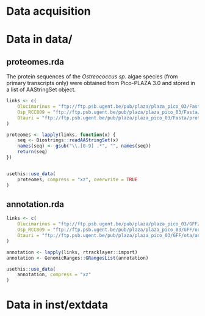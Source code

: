 Data acquisition
================

# Data in data/

## proteomes.rda

The protein sequences of the *Ostreococcus sp.* algae species (from
primary transcripts only) were obtained from Pico-PLAZA 3.0 and stored
in a list of AAStringSet object.

``` r
links <- c(
    Olucimarinus = "ftp://ftp.psb.ugent.be/pub/plaza/plaza_pico_03/Fasta/proteome.selected_transcript.olu.fasta.gz",
    Osp_RCC809 = "ftp://ftp.psb.ugent.be/pub/plaza/plaza_pico_03/Fasta/proteome.selected_transcript.orcc809.fasta.gz",
    Otauri = "ftp://ftp.psb.ugent.be/pub/plaza/plaza_pico_03/Fasta/proteome.selected_transcript.ota.fasta.gz"
)

proteomes <- lapply(links, function(x) {
    seq <- Biostrings::readAAStringSet(x)
    names(seq) <- gsub("\\.[0-9] .*", "", names(seq))
    return(seq)
})


usethis::use_data(
    proteomes, compress = "xz", overwrite = TRUE
)
```

## annotation.rda

``` r
links <- c(
    Olucimarinus = "ftp://ftp.psb.ugent.be/pub/plaza/plaza_pico_03/GFF/olu/annotation.selected_transcript.all_features.olu.gff3.gz",
    Osp_RCC809 = "ftp://ftp.psb.ugent.be/pub/plaza/plaza_pico_03/GFF/orcc809/annotation.selected_transcript.all_features.orcc809.gff3.gz",
    Otauri = "ftp://ftp.psb.ugent.be/pub/plaza/plaza_pico_03/GFF/ota/annotation.selected_transcript.all_features.ota.gff3.gz"
)

annotation <- lapply(links, rtracklayer::import)
annotation <- GenomicRanges::GRangesList(annotation)

usethis::use_data(
    annotation, compress = "xz"
)
```

# Data in inst/extdata
